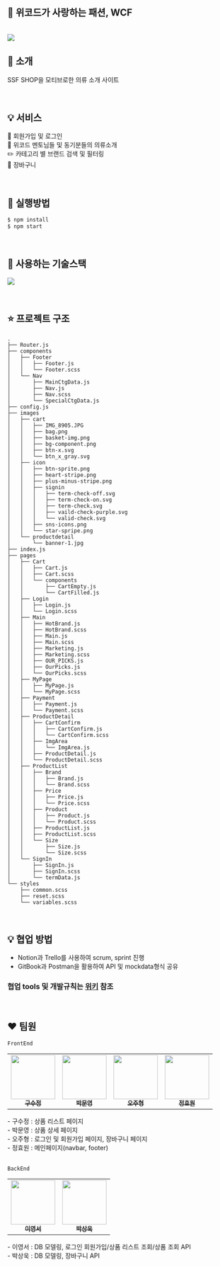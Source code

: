 ## 👕 위코드가 사랑하는 패션, WCF

<br />
<img width:"100%" src="https://user-images.githubusercontent.com/98579539/204131960-1f61d815-1da8-407e-b5f8-76ad620f81e2.gif" />

<br />

## 👏 소개

SSF SHOP을 모티브로한 의류 소개 사이트

<br />

## 💡 서비스

👤 회원가입 및 로그인 <br />
👕 위코드 멘토님들 및 동기분들의 의류소개<br />
✏️ 카테고리 별 브랜드 검색 및 필터링<br />
🛒 장바구니

<br />

## 🚀 실행방법
```zsh
$ npm install
$ npm start
```
<br />

## 🔧 사용하는 기술스택

![](https://velog.velcdn.com/images/sujeong_dev/post/d46cd72c-b2e6-421b-822d-5dd1bb88b45c/image.png)

<br />

## ⭐️ 프로젝트 구조
```
.
├── Router.js
├── components
│   ├── Footer
│   │   ├── Footer.js
│   │   └── Footer.scss
│   └── Nav
│       ├── MainCtgData.js
│       ├── Nav.js
│       ├── Nav.scss
│       └── SpecialCtgData.js
├── config.js
├── images
│   ├── cart
│   │   ├── IMG_8905.JPG
│   │   ├── bag.png
│   │   ├── basket-img.png
│   │   ├── bg-component.png
│   │   ├── btn-x.svg
│   │   └── btn_x_gray.svg
│   ├── icon
│   │   ├── btn-sprite.png
│   │   ├── heart-stripe.png
│   │   ├── plus-minus-stripe.png
│   │   ├── signin
│   │   │   ├── term-check-off.svg
│   │   │   ├── term-check-on.svg
│   │   │   ├── term-check.svg
│   │   │   ├── vaild-check-purple.svg
│   │   │   └── valid-check.svg
│   │   ├── sns-icons.png
│   │   └── star-spripe.png
│   └── productdetail
│       └── banner-1.jpg
├── index.js
├── pages
│   ├── Cart
│   │   ├── Cart.js
│   │   ├── Cart.scss
│   │   └── components
│   │       ├── CartEmpty.js
│   │       └── CartFilled.js
│   ├── Login
│   │   ├── Login.js
│   │   └── Login.scss
│   ├── Main
│   │   ├── HotBrand.js
│   │   ├── HotBrand.scss
│   │   ├── Main.js
│   │   ├── Main.scss
│   │   ├── Marketing.js
│   │   ├── Marketing.scss
│   │   ├── OUR_PICKS.js
│   │   ├── OurPicks.js
│   │   └── OurPicks.scss
│   ├── MyPage
│   │   ├── MyPage.js
│   │   └── MyPage.scss
│   ├── Payment
│   │   ├── Payment.js
│   │   └── Payment.scss
│   ├── ProductDetail
│   │   ├── CartConfirm
│   │   │   ├── CartConfirm.js
│   │   │   └── CartConfirm.scss
│   │   ├── ImgArea
│   │   │   └── ImgArea.js
│   │   ├── ProductDetail.js
│   │   └── ProductDetail.scss
│   ├── ProductList
│   │   ├── Brand
│   │   │   ├── Brand.js
│   │   │   └── Brand.scss
│   │   ├── Price
│   │   │   ├── Price.js
│   │   │   └── Price.scss
│   │   ├── Product
│   │   │   ├── Product.js
│   │   │   └── Product.scss
│   │   ├── ProductList.js
│   │   ├── ProductList.scss
│   │   └── Size
│   │       ├── Size.js
│   │       └── Size.scss
│   └── SignIn
│       ├── SignIn.js
│       ├── SignIn.scss
│       └── termData.js
└── styles
    ├── common.scss
    ├── reset.scss
    └── variables.scss
```

<br />

## 💡 협업 방법

- Notion과 Trello를 사용하여 scrum, sprint 진행
- GitBook과 Postman을 활용하여 API 및 mockdata형식 공유 <br />

### 협업 tools 및 개발규칙는 [위키](https://github.com/wecode-bootcamp-korea/39-1st-WCF-frontend/wiki) 참조

<br />

## ❤️ 팀원

`FrontEnd`

<table>
  <tbody>
    <tr>
      <td align="center"><a href="https://github.com/sujeong-dev"><img src="https://avatars.githubusercontent.com/u/112826154?v=4" width="100px;" alt=""/><br /><sub><b>구수정</b></sub></a><br /></td>
      <td align="center"><a href="https://github.com/myp880"><img src="https://avatars.githubusercontent.com/u/48706649?v=4" width="100px;" alt=""/><br /><sub><b>박문영</b></sub></a><br /></td>
      <td align="center"><a href="https://github.com/OHJUHYUNG"><img src="https://avatars.githubusercontent.com/u/98579539?v=4" width="100px;" alt=""/><br /><sub><b>오주형</b></sub></a><br /></td>
      <td align="center"><a href="https://github.com/Hyommm"><img src="https://avatars.githubusercontent.com/u/109214539?v=4" width="100px;" alt=""/><br /><sub><b>정효원</b></sub></a><br /></td>
     <tr/>
  </tbody>
</table>
- 구수정 : 상품 리스트 페이지 <br />
- 박문영 : 상품 상세 페이지 <br />
- 오주형 : 로그인 및 회원가입 페이지, 장바구니 페이지 <br />
- 정효원 : 메인페이지(navbar, footer) <br />
<br />

`BackEnd`

<table>
  <tbody>
    <tr>
      <td align="center"><a href="https://github.com/Seoya0512"><img src="https://avatars.githubusercontent.com/u/87962966?v=4" width="100px;" alt=""/><br /><sub><b>이영서</b></sub></a><br /></td>
      <td align="center"><a href="https://github.com/pso0301"><img src="https://avatars.githubusercontent.com/u/112918378?v=4" width="100px;" alt=""/><br /><sub><b>박상욱</b></sub></a><br /></td>
     <tr/>
  </tbody>
</table>
- 이영서 : DB 모델링, 로그인 회원가입/상품 리스트 조회/상품 조회 API <br />
- 박상욱 : DB 모델링, 장바구니 API
